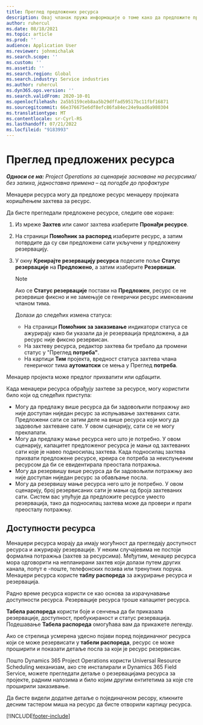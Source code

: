 ```yaml
---
title: Преглед предложених ресурса
description: Овај чланак пружа информације о томе како да предложите пројектне ресурсе.
author: ruhercul
ms.date: 08/18/2021
ms.topic: article
ms.prod: ''
audience: Application User
ms.reviewer: johnmichalak
ms.search.scope: ''
ms.custom: ''
ms.assetid: ''
ms.search.region: Global
ms.search.industry: Service industries
ms.author: ruhercul
ms.dyn365.ops.version: ''
ms.search.validFrom: 2020-10-01
ms.openlocfilehash: 2a5b5159ceb8aa5b29dffad59517bc11fbf16871
ms.sourcegitcommit: 66e376675e6df8efc86fa84ec24e9aad6a980304
ms.translationtype: MT
ms.contentlocale: sr-Cyrl-RS
ms.lasthandoff: 07/21/2022
ms.locfileid: "9183993"
---
```

# <a name="review-proposed-resources"></a>Преглед предложених ресурса

_**Односи се на:** Project Operations за сценарије засноване на ресурсима/без залиха, једноставна примена – од погодбе до профактуре_

Менаџери ресурса могу да предложе ресурс менаџеру пројеката коришћењем захтева за ресурс.

Да бисте прегледали предложене ресурсе, следите ове кораке:

1. Из мреже **Захтев** или самог захтева изаберите **Пронађи ресурсе**.
2. На страници **Помоћник за распоред** изаберите ресурс, а затим потврдите да су сви предложени сати укључени у предложену резервацију.
3. У окну **Креирајте резервацију ресурса** подесите поље **Статус резервације** на **Предложено**, а затим изаберите **Резервиши**.

    > [!NOTE]
    > Ако се **Статус резервације** постави на **Предложен**, ресурс се не резервише фиксно и не замењује се генерички ресурс именованим чланом тима.

    Долази до следећих измена статуса:

    - На страници **Помоћник за заказивање** индикатори статуса се ажурирају како би указали да је резервација предложена, а да ресурс није фиксно резервисан.
    - На захтеву ресурса, редактор захтева би требало да промени статус у "Преглед **потреба"**.
    - На картици **Тим** пројекта, вредност статуса захтева члана генеричког тима **аутоматски** се мења у Преглед **потреба**.

Менаџер пројекта може предлог прихватити или одбацити.

Када менаџери ресурса обрађују захтеве за ресурсе, могу користити било који од следећих приступа:

- Могу да предлажу више ресурса да би задовољили потражњу ако није доступан ниједан ресурс за испуњавање захтеваних сати. Предложени сати се затим деле на више ресурса који могу да задовоље захтеване сате. У овом сценарију, сати се не могу преклапати.
- Могу да предлажу мање ресурса него што је потребно. У овом сценарију, капацитет предложеног ресурса је мањи од захтеваних сати које је навео подносилац захтева. Када подносилац захтева прихвати предложене ресурсе, креира се потреба за неиспуњеним ресурсом да би се евидентирала преостала потражња.
- Могу да резервишу више ресурса да би задовољили потражњу ако није доступан ниједан ресурс за обављање посла.
- Могу да резервишу мање ресурса него што је потребно. У овом сценарију, број резервисаних сати је мањи од броја захтеваних сати. Систем вас упућује да предложите ресурсе уместо резервација, тако да подносилац захтева може да провери и прати преосталу потражњу.

## <a name="resource-availability"></a>Доступности ресурса

Менаџери ресурса морају да имају могућност да прегледају доступност ресурса и ажурирају резервације. У неким случајевима не постоји формална потражња (захтев за ресурсима). Међутим, менаџер ресурса мора одговорити на непланирани захтев који долази путем других канала, попут е -поште, телефонских позива или тренутних порука. Менаџери ресурса користе **таблу распореда** за ажурирање ресурса и резервација.

Радно време ресурса користи се као основа за израчунавање доступности ресурса. Резервације ресурса троше капацитет ресурса.

**Табела распореда** користи боје и сенчења да би приказала резервације, доступност, пребукираност и статус резервација. Подешавање **Табела распореда** омогућава вам да прикажете легенду.

Ако се стрелица усмерена удесно појави поред појединачног ресурса који се може резервисати у **табели распореда**, ресурс се може проширити и показати детаље посла за који је ресурс резервисан.

Пошто Dynamics 365 Project Operations користи Universal Resource Scheduling механизам, ако сте инсталирали и Dynamics 365 Field Service, можете прегледати детаље о резервацијама ресурса за пројекте, радним налозима и било којим другим ентитетима за које сте проширили заказивање.

Да бисте видели додатне детаље о појединачном ресору, кликните десним тастером миша на ресурс да бисте отворили картицу ресурса.



[!INCLUDE[footer-include](../includes/footer-banner.md)]
